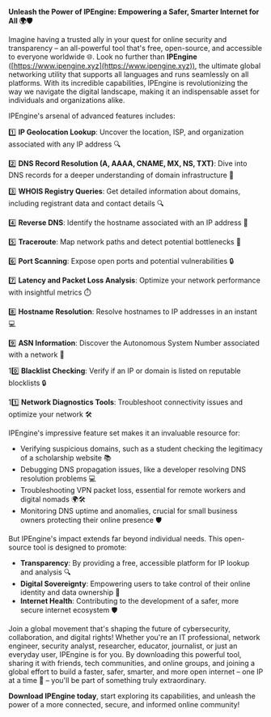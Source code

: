**Unleash the Power of IPEngine: Empowering a Safer, Smarter Internet for All 🌍🛡️**

Imagine having a trusted ally in your quest for online security and transparency – an all-powerful tool that's free, open-source, and accessible to everyone worldwide 🌐. Look no further than **IPEngine** ([https://www.ipengine.xyz](https://www.ipengine.xyz)), the ultimate global networking utility that supports all languages and runs seamlessly on all platforms. With its incredible capabilities, IPEngine is revolutionizing the way we navigate the digital landscape, making it an indispensable asset for individuals and organizations alike.

IPEngine's arsenal of advanced features includes:

1️⃣ **IP Geolocation Lookup**: Uncover the location, ISP, and organization associated with any IP address 🔍

2️⃣ **DNS Record Resolution (A, AAAA, CNAME, MX, NS, TXT)**: Dive into DNS records for a deeper understanding of domain infrastructure 📡

3️⃣ **WHOIS Registry Queries**: Get detailed information about domains, including registrant data and contact details 🔍

4️⃣ **Reverse DNS**: Identify the hostname associated with an IP address 👀

5️⃣ **Traceroute**: Map network paths and detect potential bottlenecks 🚧

6️⃣ **Port Scanning**: Expose open ports and potential vulnerabilities 🔒

7️⃣ **Latency and Packet Loss Analysis**: Optimize your network performance with insightful metrics ⏱️

8️⃣ **Hostname Resolution**: Resolve hostnames to IP addresses in an instant 💻

9️⃣ **ASN Information**: Discover the Autonomous System Number associated with a network 👀

10️⃣ **Blacklist Checking**: Verify if an IP or domain is listed on reputable blocklists 🔒

11️⃣ **Network Diagnostics Tools**: Troubleshoot connectivity issues and optimize your network 🛠️

IPEngine's impressive feature set makes it an invaluable resource for:

* Verifying suspicious domains, such as a student checking the legitimacy of a scholarship website 📚
* Debugging DNS propagation issues, like a developer resolving DNS resolution problems 💻
* Troubleshooting VPN packet loss, essential for remote workers and digital nomads 🌍🛠️
* Monitoring DNS uptime and anomalies, crucial for small business owners protecting their online presence 🛡️

But IPEngine's impact extends far beyond individual needs. This open-source tool is designed to promote:

* **Transparency**: By providing a free, accessible platform for IP lookup and analysis 🔍
* **Digital Sovereignty**: Empowering users to take control of their online identity and data ownership 🌟
* **Internet Health**: Contributing to the development of a safer, more secure internet ecosystem 🛡️

Join a global movement that's shaping the future of cybersecurity, collaboration, and digital rights! Whether you're an IT professional, network engineer, security analyst, researcher, educator, journalist, or just an everyday user, IPEngine is for you. By downloading this powerful tool, sharing it with friends, tech communities, and online groups, and joining a global effort to build a faster, safer, smarter, and more open internet – one IP at a time 🚀 – you'll be part of something truly extraordinary.

**Download IPEngine today**, start exploring its capabilities, and unleash the power of a more connected, secure, and informed online community!